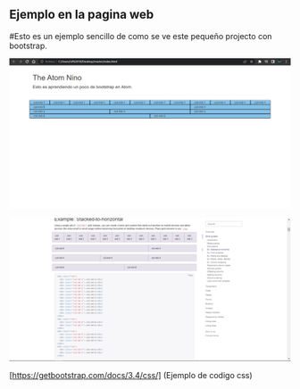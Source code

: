 ## Ejemplo en la pagina web
#Esto es un ejemplo sencillo de como se ve este pequeño projecto con bootstrap.

![Alt text](img/Captura1.png "Inicio del portal comenzando")

![Alt text](img/Captura2.png "Ejemplo del codigo")

[https://getbootstrap.com/docs/3.4/css/] (Ejemplo de codigo css)

